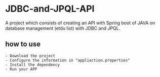 # JDBC-and-JPQL-API
A project which consists of creating an API with Spring boot of JAVA on database management (etdu list) with JDBC and JPQL.

## how to use
```
- Download the project
- Configure the information in "appliaction.properties"
- Install the dependency
- Run your APP
```

